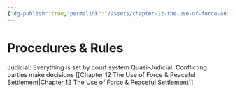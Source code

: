```yaml
---
{"dg-publish":true,"permalink":"/assets/chapter-12-the-use-of-force-and-peaceful-settlement/differences/procedures-and-rules/"}
---
```


# Procedures & Rules

Judicial: Everything is set by court system
Quasi-Judicial: Conflicting parties make decisions [[Chapter 12 The Use of Force & Peaceful Settlement\|Chapter 12 The Use of Force & Peaceful Settlement]]